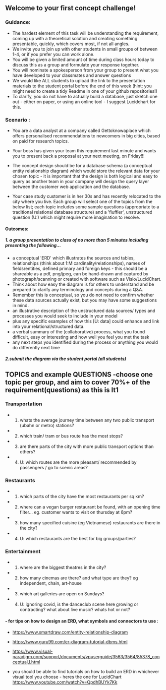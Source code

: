 ## Welcome to your first concept challenge! 

### Guidance:

* The hardest element of this task will be understanding the requirement, coming up with a theoretical solution and creating something presentable, quickly, which covers most, if not all angles. 
* We invite you to join up with other students in small groups of between 1-4, or if you prefer you can work alone. 
* You will be given a limited amount of time during class hours today to discuss this as a group and formulate your response together. 
* You will nominate a spokesperson from your group to present what you have developed to your classmates and answer questions
* We would like ALL students to upload the link to the presentation materials to the student portal before the end of this week (hint: you might need to create a tidy Readme in one of your github repositories!) 
* To clarify, you do not have to actually build a database, just sketch one out - either on paper, or using an online tool - I suggest Lucidchart for this. 


### Scenario : 
* You are a data analyst at a company called Gettoknowaplace which offers personalised recommendations to newcomers in big cities, based on paid for research topics. 

* Your boss has given your team this requirement last minute and wants you to present back a proposal at your next meeting, on Friday!!!
* The concept design should be for a database schema (a conceptual entity relationship diagram) which would store the relevant data for your chosen topic - it is important that the design is both logical and easy to query as another team in your company will design the query layer between the customer web application and the database.  

* Your case study customer is in her 30s and has recently relocated to the city where you live. Each group will select one of the topics from the below list; each topic includes some sample questions (appropriate to a traditional relational database structure) and a 'fluffier', unstructured question (U:) which might require more imagination to resolve. 

#### Outcomes:

##### 1. a group presentation to class of no more than 5 minutes including presenting the following...
* a conceptual 'ERD' which illustrates the sources and tables, relationships (think about 1:M cardinality/relationships), names of fields/entities, defined primary and foreign keys - this should be a shareable as a pdf, png/jpeg, can be hand-drawn and captured by photograph/scanning or created with software such as Visio/LucidChart. 
* Think about how easy the diagram is for others to understand and be prepared to clarify any terminology and concepts during a Q&A. 
* Remember this is conceptual, so you do not need to confirm whether these data sources actually exist, but you may have some suggestions in mind.
* an illustrative description of the unstructured data sources/ types and processes you would seek to include in your model 
* plus any specific examples of how this [U: data] could enhance and link into your relational/structured data. 
* a verbal summary of the (collaborative) process, what you found difficult, easy or interesting and how well you feel you met the task
* any next steps you identified during the process or anything you would do differently next time 

##### 2.submit the diagram via the student portal (all students)


## TOPICS and example QUESTIONS -choose one topic per group, and aim to cover 70%+ of the requirement(questions) as this is It1

### Transportation

* 1. whats the average journey time between any two public transport (ubahn or metro) stations? 
* 2. which train/ tram or bus route has the most stops?
* 3. are there parts of the city with more public transport options than others?
* 4. U: which routes are the more pleasant/ recommended by passengers / go to scenic areas? 

### Restaurants

* 1. which parts of the city have the most restaurants per sq km?
* 2. where can a vegan burger restaurant be found, with an opening time filter... eg. customer wants to visit on thursday at 6pm?
* 3. how many specified cuisine (eg Vietnamese) restaurants are there in the city? 
* 4. U: which restaurants are the best for big groups/parties? 

### Entertainment 

* 1. where are the biggest theatres in the city?
* 2. how many cinemas are there? and what type are they? eg independent, chain, art-house
* 3. which art galleries are open on Sundays?
* 4. U: ignoring covid, is the danceclub scene here growing or contracting? what about live music? whats hot or not?



#### - for tips on how to design an ERD, what symbols and connectors to use : 

* https://www.smartdraw.com/entity-relationship-diagram

* https://www.guru99.com/er-diagram-tutorial-dbms.html

* https://www.visual-paradigm.com/support/documents/vpuserguide/3563/3564/85378_conceptual,l.html

* you should be able to find tutorials on how to build an ERD in whichever visual tool you choose - heres the one for LucidChart  https://www.youtube.com/watch?v=QpdhBUYk7Kk 
